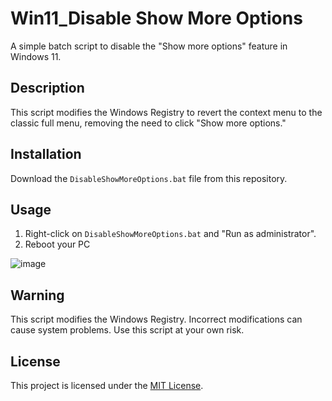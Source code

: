 # Win11_Disable Show More Options

A simple batch script to disable the "Show more options" feature in Windows 11.

## Description

This script modifies the Windows Registry to revert the context menu to the classic full menu, removing the need to click "Show more options."

## Installation

Download the `DisableShowMoreOptions.bat` file from this repository.

## Usage

1. Right-click on `DisableShowMoreOptions.bat` and "Run as administrator".
2. Reboot your PC

![image](https://github.com/Kinnto/Win11-DisableShowMoreOptions/assets/22886988/05581d6e-15f5-4da1-8ed8-68711314eaf8)


## Warning

This script modifies the Windows Registry. Incorrect modifications can cause system problems. Use this script at your own risk.

## License

This project is licensed under the [MIT License](LICENSE).
